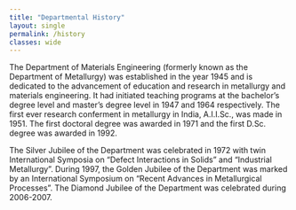 ```yaml
---
title: "Departmental History"
layout: single
permalink: /history
classes: wide
---
```

The Department of Materials Engineering (formerly known as the Department of Metallurgy) was established in the year 1945 and is dedicated to the advancement of education and research in metallurgy and materials engineering. It had initiated teaching programs at the bachelor’s degree level and master’s degree level in 1947 and 1964 respectively. The first ever research conferment in metallurgy in India, A.I.I.Sc., was made in 1951. The first doctoral degree was awarded in 1971 and the first D.Sc. degree was awarded in 1992.

The Silver Jubilee of the Department was celebrated in 1972 with twin International Symposia on “Defect Interactions in Solids” and “Industrial Metallurgy”. During 1997, the Golden Jubilee of the Department was marked by an International Symposium on “Recent Advances in Metallurgical Processes”. The Diamond Jubilee of the Department was celebrated during 2006-2007.
